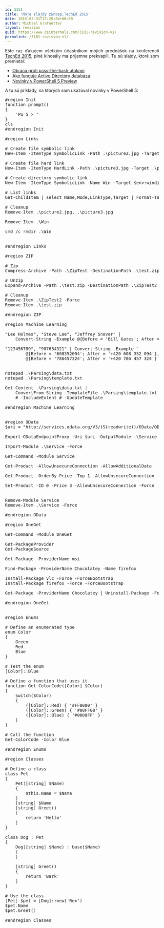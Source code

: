 ```yaml
---
id: 3151
title: 'Moje slajdy z&nbsp;TechEd 2015'
date: 2015-05-31T17:29:04+00:00
author: Michael Grafnetter
layout: revision
guid: https://www.dsinternals.com/3101-revision-v1/
permalink: /3101-revision-v1/
---
```

<p style="text-align: justify;">
  Ešte raz ďakujem všetkým účastníkom mojich prednášok na&nbsp;konferencii <a title="TechEd" href="http://www.teched.cz/">TechEd 2015</a>, plné kinosály ma príjemne prekvapili. Tu sú slajdy, ktoré som premietal:
</p>

  * [Obrana proti pass-the-hash útokom](https://www.dsinternals.com/wp-content/uploads/teched2015_pth.pdf)
  * [Ako funguje Active Directory databáza](https://www.dsinternals.com/wp-content/uploads/teched2015_addb.pdf)
  * [Novinky v&nbsp;PowerShell 5 Preview](https://www.dsinternals.com/wp-content/uploads/teched2015_ps5.pdf)

<p style="text-align: justify;">
  A&nbsp;tu sú príklady, na&nbsp;ktorých som ukazoval novinky v&nbsp;PowerShell 5:
</p>

<p style="text-align: justify;">
  <!--more-->
</p>

<pre title="PowerShell 5 Demos" class="lang:ps decode:true">#region Init
function prompt()
{
    'PS 5 &gt; '
}
cls
#endregion Init

#region Links

# Create file symbolic link
New-Item -ItemType SymbolicLink -Path .\picture2.jpg -Target .\picture.jpg

# Create file hard link
New-Item -ItemType HardLink -Path .\picture3.jpg -Target .\picture.jpg

# Create directory symbolic link
New-Item -ItemType SymbolicLink -Name Win -Target $env:windir

# List links
Get-ChildItem | select Name,Mode,LinkType,Target | Format-Table

# Cleanup
Remove-Item .\picture2.jpg, .\picture3.jpg

Remove-Item .\Win

cmd /c rmdir .\Win


#endregion Links

#region ZIP

# Zip
Compress-Archive -Path .\ZipTest -DestinationPath .\test.zip -CompressionLevel Optimal

# Unzip
Expand-Archive -Path .\test.zip -DestinationPath .\ZipTest2

# Cleanup
Remove-Item .\ZipTest2 -Force
Remove-Item .\test.zip

#endregion ZIP

#region Machine Learning

"Lee Holmes", "Steve Lee", "Jeffrey Snover" |
    Convert-String -Example @{Before = 'Bill Gates'; After&nbsp;= 'Gates, B.'}

"123456789", "987654321" | Convert-String -Example `
        @{Before = '608352094'; After&nbsp;= '+420 608 352 094'},
        @{Before = '786457324'; After&nbsp;= '+420 786 457 324'}


notepad .\Parsing\data.txt
notepad .\Parsing\template.txt

Get-Content .\Parsing\data.txt |
    ConvertFrom-String -TemplateFile .\Parsing\template.txt | Out-GridView
    # -IncludeExtent # -UpdateTemplate

#endregion Machine Learning


#region OData
$uri = "http://services.odata.org/V3/(S(readwrite))/OData/OData.svc/"

Export-ODataEndpointProxy -Uri $uri -OutputModule .\Service -Force -AllowUnSecureConnection -AllowClobber

Import-Module .\Service -Force

Get-Command -Module Service

Get-Product -AllowUnsecureConnection -AllowAdditionalData

Get-Product -OrderBy Price -Top 1 -AllowUnsecureConnection -AllowAdditionalData

Set-Product -ID 0 -Price 3 -AllowUnsecureConnection -Force


Remove-Module Service
Remove-Item .\Service -Force

#endregion OData

#region OneGet

Get-Command -Module OneGet

Get-PackageProvider
Get-PackageSource

Get-Package -ProviderName msi

Find-Package -ProviderName Chocolatey -Name firefox

Install-Package vlc -Force -ForceBootstrap
Install-Package firefox -Force -ForceBootstrap

Get-Package -ProviderName Chocolatey | Uninstall-Package -Force -ForceBootstrap

#endregion OneGet


#region Enums

# Define an enumerated type
enum Color
{
    Green
    Red
    Blue
}

# Test the&nbsp;enum
[Color]::Blue

# Define a&nbsp;function that&nbsp;uses it
function Get-ColorCode([Color] $Color)
{
    switch($Color)
    {
        ([Color]::Red) { '#FF0000' }
        ([Color]::Green) { '#00FF00' }
        ([Color]::Blue) { '#0000FF' }
    }
}

# Call the&nbsp;function
Get-ColorCode -Color Blue

#endregion Enums

#region Classes

# Define a&nbsp;class
class Pet
{
    Pet([string] $Name)
    {
        $this.Name = $Name
    }
    [string] $Name
    [string] Greet()
    {
        return 'Hello'
    }
}

class Dog&nbsp;: Pet
{
    Dog([string] $Name)&nbsp;: base($Name)
    {
    }
    
    [string] Greet()
    {
        return 'Bark'
    }
}

# Use the&nbsp;class
[Pet] $pet = [Dog]::new('Rex')
$pet.Name
$pet.Greet()

#endregion Classes</pre>

&nbsp;